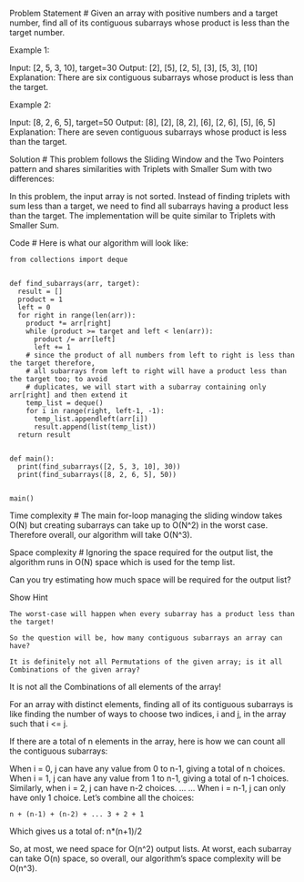 Problem Statement #
Given an array with positive numbers and a target number, find all of its contiguous subarrays whose product is less than the target number.

Example 1:

Input: [2, 5, 3, 10], target=30 
Output: [2], [5], [2, 5], [3], [5, 3], [10]
Explanation: There are six contiguous subarrays whose product is less than the target.

Example 2:

Input: [8, 2, 6, 5], target=50 
Output: [8], [2], [8, 2], [6], [2, 6], [5], [6, 5] 
Explanation: There are seven contiguous subarrays whose product is less than the target.

Solution #
This problem follows the Sliding Window and the Two Pointers pattern and shares similarities with Triplets with Smaller Sum with two differences:

In this problem, the input array is not sorted.
Instead of finding triplets with sum less than a target, we need to find all subarrays having a product less than the target.
The implementation will be quite similar to Triplets with Smaller Sum.

Code #
Here is what our algorithm will look like:

```
from collections import deque


def find_subarrays(arr, target):
  result = []
  product = 1
  left = 0
  for right in range(len(arr)):
    product *= arr[right]
    while (product >= target and left < len(arr)):
      product /= arr[left]
      left += 1
    # since the product of all numbers from left to right is less than the target therefore,
    # all subarrays from left to right will have a product less than the target too; to avoid
    # duplicates, we will start with a subarray containing only arr[right] and then extend it
    temp_list = deque()
    for i in range(right, left-1, -1):
      temp_list.appendleft(arr[i])
      result.append(list(temp_list))
  return result


def main():
  print(find_subarrays([2, 5, 3, 10], 30))
  print(find_subarrays([8, 2, 6, 5], 50))


main()
```

Time complexity #
The main for-loop managing the sliding window takes O(N) but creating subarrays can take up to O(N^2) in the worst case. Therefore overall, our algorithm will take O(N^3).

Space complexity #
Ignoring the space required for the output list, the algorithm runs in O(N) space which is used for the temp list.

Can you try estimating how much space will be required for the output list?

Show Hint
```
The worst-case will happen when every subarray has a product less than the target!

So the question will be, how many contiguous subarrays an array can have?

It is definitely not all Permutations of the given array; is it all Combinations of the given array?
```

It is not all the Combinations of all elements of the array!

For an array with distinct elements, finding all of its contiguous subarrays is like finding the number of ways to choose two indices, i and j, in the array such that i <= j.

If there are a total of n elements in the array, here is how we can count all the contiguous subarrays:

When i = 0, j can have any value from 0 to n-1, giving a total of n choices.
When i = 1, j can have any value from 1 to n-1, giving a total of n-1 choices.
Similarly, when i = 2, j can have n-2 choices.
…
…
When i = n-1, j can only have only 1 choice.
Let’s combine all the choices:

    n + (n-1) + (n-2) + ... 3 + 2 + 1
Which gives us a total of: n*(n+1)/2

So, at most, we need space for O(n^2) output lists. At worst, each subarray can take O(n) space, so overall, our algorithm’s space complexity will be O(n^3).